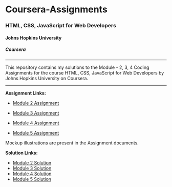 # Coursera-Assignments

### HTML, CSS, JavaScript for Web Developers
#### Johns Hopkins University
##### Coursera
---
This repository contains my solutions to the Module - 2, 3, 4 Coding Assignments for the course HTML, CSS, JavaScript for Web Developers by Johns Hopkins University on Coursera. 

---
**Assignment Links:**

- [Module 2 Assignment](https://docs.google.com/document/d/1a4T43GiJv7HzYVTR1wgrBngHIWnornw9opPYTNaKQyY)

- [Module 3 Assignment](https://docs.google.com/document/d/1X7U8lPYTXKCG1bjoGKeLeUvo30vuIgeSc7If6MBpLTk/edit)

- [Module 4 Assignment](https://docs.google.com/document/d/12R1xObdffyzjA8sOURKfMUdeIF1OO5aYirNrMmsvGDo/edit)

- [Module 5 Assignment](https://docs.google.com/document/d/1Q1xH4qUcGR4alK8IyZBM5rR-i0vvmg_qe_-BwmPcycI/edit)

Mockup illustrations are present in the Assignment documents.


**Solution Links:**

- [Module 2 Solution](https://khushir1470.github.io/Assignment/module2-solution/index.html)
- [Module 3 Solution](https://khushir1470.github.io/Assignment/module3-solution/index.html)
- [Module 4 Solution](https://khushir1470.github.io/Assignment/module4-solution/index.html)
- [Module 5 Solution](https://khushir1470.github.io/Assignment/module5_solution/index.html)
